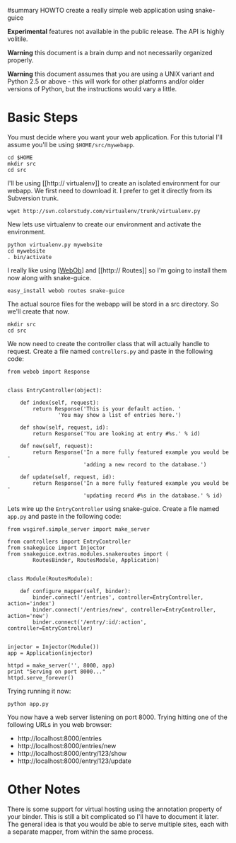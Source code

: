 ﻿#summary HOWTO create a really simple web application using snake-guice

**Experimental** features not available in the public release. The API is highly volitile.

**Warning** this document is a brain dump and not necessarily organized properly.

**Warning** this document assumes that you are using a UNIX variant and Python 2.5 or above - this will work for other platforms and/or older versions of Python, but the instructions would vary a little.

# Basic Steps #

You must decide where you want your web application. For this tutorial I'll assume you'll be using `$HOME/src/mywebapp`.

```
cd $HOME
mkdir src
cd src
```

I'll be using [[http:// virtualenv]] to create an isolated environment for our webapp. We first need to download it. I prefer to get it directly from its Subversion trunk.

```
wget http://svn.colorstudy.com/virtualenv/trunk/virtualenv.py
```

New lets use virtualenv to create our environment and activate the environment.

```
python virtualenv.py mywebsite
cd mywebsite
. bin/activate
```

I really like using [[WebOb](http://pythonpaste.org/webob/)] and [[http:// Routes]] so I'm going to install them now along with snake-guice.

```
easy_install webob routes snake-guice
```

The actual source files for the webapp will be stord in a src directory. So we'll create that now.
```
mkdir src
cd src
```

We now need to create the controller class that will actually handle to request. Create a file named `controllers.py` and paste in the following code:

```
from webob import Response


class EntryController(object):

    def index(self, request):
        return Response('This is your default action. '
                'You may show a list of entries here.')

    def show(self, request, id):
        return Response('You are looking at entry #%s.' % id)

    def new(self, request):
        return Response('In a more fully featured example you would be '
                        'adding a new record to the database.')

    def update(self, request, id):
        return Response('In a more fully featured example you would be '
                        'updating record #%s in the database.' % id)
```

Lets wire up the `EntryController` using snake-guice. Create a file named `app.py` and paste in the following code:
```
from wsgiref.simple_server import make_server

from controllers import EntryController
from snakeguice import Injector
from snakeguice.extras.modules.snakeroutes import (
        RoutesBinder, RoutesModule, Application)


class Module(RoutesModule):

    def configure_mapper(self, binder):
        binder.connect('/entries', controller=EntryController, action='index')
        binder.connect('/entries/new', controller=EntryController, action='new')
        binder.connect('/entry/:id/:action', controller=EntryController)


injector = Injector(Module())
app = Application(injector)

httpd = make_server('', 8000, app)
print "Serving on port 8000..."
httpd.serve_forever()
```

Trying running it now:
```
python app.py
```

You now have a web server listening on port 8000. Trying hitting one of the following URLs in you web browser:
  * http://localhost:8000/entries
  * http://localhost:8000/entries/new
  * http://localhost:8000/entry/123/show
  * http://localhost:8000/entry/123/update

# Other Notes #
There is some support for virtual hosting using the annotation property of your binder. This is still a bit complicated so I'll have to document it later. The general idea is that you would be able to serve multiple sites, each with a separate mapper, from within the same process.